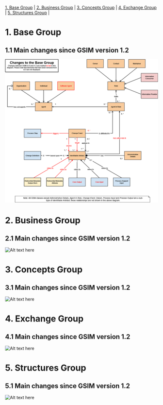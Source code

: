 [1. Base Group](#1-Base-Group) |
[2. Business Group](#2-Business-Group) |
[3. Concepts Group](#3-Concepts-Group) |
[4. Exchange Group](#4-Exchange-Group) |
[5. Structures Group](#5-structures-group) |

# 1. Base Group
## 1.1 Main changes since GSIM version 1.2
![Alt text here](Changes%20since%20GSIM%20v1.2/UML%20Diagrams%20with%20changes/GSIM%20Base%20change%20v2.drawio.png) 

# 2. Business Group
## 2.1 Main changes since GSIM version 1.2
![Alt text here](Changes%20since%20GSIM%20v1.2/UML%20Diagrams%20with%20changes/GSIM%20Business%20change%20v2.drawio.png) 

# 3. Concepts Group
## 3.1 Main changes since GSIM version 1.2
![Alt text here](Changes%20since%20GSIM%20v1.2/UML%20Diagrams%20with%20changes/GSIM%20Concepts%20change%20v2.drawio.png) 

# 4. Exchange Group
## 4.1 Main changes since GSIM version 1.2
![Alt text here](Changes%20since%20GSIM%20v1.2/UML%20Diagrams%20with%20changes/GSIM%20Exchange%20change%20v2.drawio.png) 

# 5. Structures Group
## 5.1 Main changes since GSIM version 1.2
![Alt text here](Changes%20since%20GSIM%20v1.2/UML%20Diagrams%20with%20changes/GSIM%20Structures%20change%20v2.drawio.png) 
